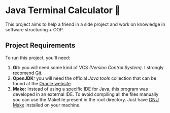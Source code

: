 Java Terminal Calculator 🧮
==========================

This project aims to help a friend in a side project and work on
knowledge in software structuring + OOP.

Project Requirements
--------------------

To run this project, you'll need:

1. **Git:** you will need some kind of VCS
   _(Version Control System)_. I strongly recomend
   [Git][git-website].
2. **OpenJDK:** you will need the official _Java tools_ collection
   that can be found at the [Oracle website][oracle-website].
3. **Make:** Instead of using a specific IDE for Java, this program
   was developed in an external IDE. To avoid compiling all the files
   manually you can use the Makefile present in the root directory.
   Just have [GNU Make][gnu-make-website] installed on your machine.

<!-- links -->
[git-website]: https://git-scm.com/
[oracle-website]: https://www.oracle.com/
[gnu-make-website]: https://www.gnu.org/software/make/
